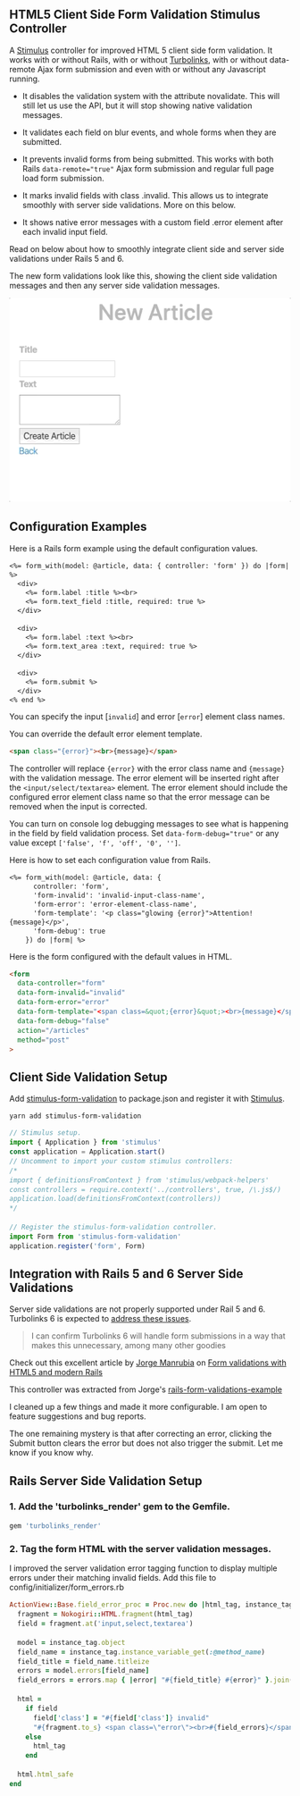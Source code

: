 ## HTML5 Client Side Form Validation Stimulus Controller

A [Stimulus](https://github.com/stimulusjs/stimulus) controller for
improved HTML 5 client side form validation. It works with or without
Rails, with or without [Turbolinks](https://github.com/turbolinks/turbolinks),
with or without data-remote Ajax form submission and even
with or without any Javascript running.

- It disables the validation system with the attribute novalidate.
  This will still let us use the API, but it will stop showing native
  validation messages.

- It validates each field on blur events, and whole forms when they
  are submitted.

- It prevents invalid forms from being submitted.
  This works with both Rails `data-remote="true"` Ajax form submission and
  regular full page load form submission.

- It marks invalid fields with class .invalid. This allows us to integrate
  smoothly with server side validations. More on this below.

- It shows native error messages with a custom field .error element after
  each invalid input field.

Read on below about how to smoothly integrate client side and
server side validations under Rails 5 and 6.

The new form validations look like this, showing the client side validation
messages and then any server side validation messages.

![HTML validation demo](images/form-validation.gif)

## Configuration Examples

Here is a Rails form example using the default configuration values.

```erb
<%= form_with(model: @article, data: { controller: 'form' }) do |form| %>
  <div>
    <%= form.label :title %><br>
    <%= form.text_field :title, required: true %>
  </div>

  <div>
    <%= form.label :text %><br>
    <%= form.text_area :text, required: true %>
  </div>

  <div>
    <%= form.submit %>
  </div>
<% end %>
```

You can specify the input [`invalid`] and error [`error`] element class names.

You can override the default error element template.

```html
<span class="{error}"><br>{message}</span>
```

The controller will
replace `{error}` with the error class name and `{message}` with the
validation message. The error element will be inserted right after the
`<input/select/textarea>` element. The error element should include
the configured error element class name so that the error message can be
removed when the input is corrected.

You can turn on console log debugging messages to see what is happening
in the field by field validation process.
Set `data-form-debug="true"` or any value except
`['false', 'f', 'off', '0', '']`.

Here is how to set each configuration value from Rails.

```erb
<%= form_with(model: @article, data: {
      controller: 'form',
      'form-invalid': 'invalid-input-class-name',
      'form-error': 'error-element-class-name',
      'form-template': '<p class="glowing {error}">Attention! {message}</p>',
      'form-debug': true
    }) do |form| %>
```

Here is the form configured with the default values in HTML.

```html
<form
  data-controller="form"
  data-form-invalid="invalid"
  data-form-error="error"
  data-form-template="<span class=&quot;{error}&quot;><br>{message}</span>"
  data-form-debug="false"
  action="/articles"
  method="post"
>
```

## Client Side Validation Setup

Add [stimulus-form-validation](https://github.com/jgorman/stimulus-form-validation)
to package.json and register it with
[Stimulus](https://github.com/stimulusjs/stimulus).

```
yarn add stimulus-form-validation
```

```js
// Stimulus setup.
import { Application } from 'stimulus'
const application = Application.start()
// Uncomment to import your custom stimulus controllers:
/*
import { definitionsFromContext } from 'stimulus/webpack-helpers'
const controllers = require.context('../controllers', true, /\.js$/)
application.load(definitionsFromContext(controllers))
*/

// Register the stimulus-form-validation controller.
import Form from 'stimulus-form-validation'
application.register('form', Form)
```

## Integration with Rails 5 and 6 Server Side Validations

Server side validations are not properly supported under Rail 5 and 6.
Turbolinks 6 is expected to [address these issues](
  https://github.com/turbolinks/turbolinks-rails/issues/40
).

> I can confirm Turbolinks 6 will handle form submissions in a way
> that makes this unnecessary, among many other goodies

Check out this excellent article by [Jorge Manrubia](
  https://www.jorgemanrubia.com/
)
on [Form validations with HTML5 and modern Rails](
https://www.jorgemanrubia.com/2019/02/16/form-validations-with-html5-and-modern-rails/
)

This controller was extracted from Jorge's [rails-form-validations-example](
  https://github.com/jorgemanrubia/rails-form-validations-example/blob/master/app/javascript/controllers/form_controller.js
)

I cleaned up a few things and made it more configurable. I am open to
feature suggestions and bug reports.

The one remaining mystery is that after correcting an error, clicking
the Submit button clears the error but does not also trigger the submit.
Let me know if you know why.

## Rails Server Side Validation Setup

### 1. Add the 'turbolinks_render' gem to the Gemfile.

```ruby
gem 'turbolinks_render'
```

### 2. Tag the form HTML with the server validation messages.

I improved the server validation error tagging function to
display multiple errors under their matching invalid fields.
Add this file to config/initializer/form_errors.rb

```ruby
ActionView::Base.field_error_proc = Proc.new do |html_tag, instance_tag|
  fragment = Nokogiri::HTML.fragment(html_tag)
  field = fragment.at('input,select,textarea')

  model = instance_tag.object
  field_name = instance_tag.instance_variable_get(:@method_name)
  field_title = field_name.titleize
  errors = model.errors[field_name]
  field_errors = errors.map { |error| "#{field_title} #{error}" }.join(', ')

  html =
    if field
      field['class'] = "#{field['class']} invalid"
      "#{fragment.to_s} <span class=\"error\"><br>#{field_errors}</span>"
    else
      html_tag
    end

  html.html_safe
end
```